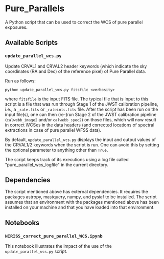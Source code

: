# Pure_Parallels

A Python script that can be used to correct the WCS of pure parallel exposures. 

## Available Scripts

### `update_parallel_wcs.py`

Update CRVAL1 and CRVAL2 header keywords (which indicate the sky coordinates (RA and Dec) of the reference pixel) of Pure Parallel data. 

Run as follows:
```
python update_parallel_wcs.py fitsfile <verbosity>
```
where `fitsfile` is the input FITS file. The typical file that is input to this script is a file that was run through Stage 1 of the JWST calibration pipeline, i.e., a `_rate.fits` or `_rateints.fits` file. After the script has been run on the input file(s), one can then (re-)run Stage 2 of the JWST calibration pipeline (`calwebb_image2` and/or `calwebb_spec2`) on those files, which will now result in correct WCSes in the data headers (and corrected locations of spectral extractions in case of pure parallel WFSS data).

By default, `update_parallel_wcs.py` displays the input and output values of the CRVAL1/2 keywords when the script is run. One can avoid this by setting the optional parameter <verbosity> to anything other than `True`.

The script keeps track of its executions using a log file called "pure_parallel_wcs_logfile" in the current directory.


## Dependencies

The script mentioned above has external dependencies. It requires the packages astropy, mastquery, numpy, and pysiaf to be installed. The script assumes that an environment with the packages mentioned above has been installed on your machine and that you have loaded into that environment.

## Notebooks

### `NIRISS_correct_pure_parallel_WCS.ipynb`

This notebook illustrates the impact of the use of the `update_parallel_wcs.py` script.
